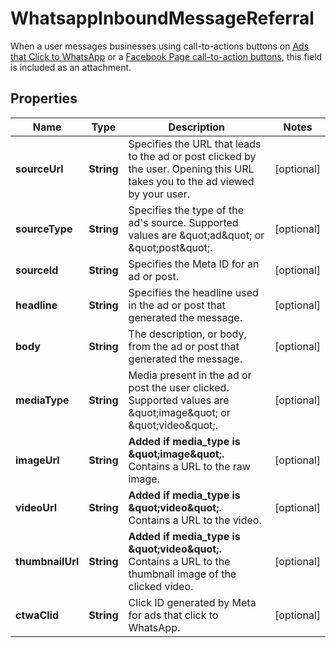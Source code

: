 

# WhatsappInboundMessageReferral

When a user messages businesses using call-to-actions buttons on [Ads that Click to WhatsApp](https://www.facebook.com/business/help/447934475640650) or a [Facebook Page call-to-action buttons](https://www.facebook.com/help/977869848936797), this field is included as an attachment.

## Properties

| Name | Type | Description | Notes |
|------------ | ------------- | ------------- | -------------|
|**sourceUrl** | **String** | Specifies the URL that leads to the ad or post clicked by the user. Opening this URL takes you to the ad viewed by your user. |  [optional] |
|**sourceType** | **String** | Specifies the type of the ad&#39;s source. Supported values are \&quot;ad\&quot; or \&quot;post\&quot;. |  [optional] |
|**sourceId** | **String** | Specifies the Meta ID for an ad or post. |  [optional] |
|**headline** | **String** | Specifies the headline used in the ad or post that generated the message. |  [optional] |
|**body** | **String** | The description, or body, from the ad or post that generated the message. |  [optional] |
|**mediaType** | **String** | Media present in the ad or post the user clicked. Supported values are \&quot;image\&quot; or \&quot;video\&quot;. |  [optional] |
|**imageUrl** | **String** | **Added if media_type is \&quot;image\&quot;.**  Contains a URL to the raw image. |  [optional] |
|**videoUrl** | **String** | **Added if media_type is \&quot;video\&quot;.**  Contains a URL to the video. |  [optional] |
|**thumbnailUrl** | **String** | **Added if media_type is \&quot;video\&quot;.**  Contains a URL to the thumbnail image of the clicked video. |  [optional] |
|**ctwaClid** | **String** | Click ID generated by Meta for ads that click to WhatsApp. |  [optional] |



